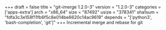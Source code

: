 +++
draft = false
title = "git-imerge 1.2.0-3"
version = "1.2.0-3"
categories = ['apps-extra']
arch = "x86_64"
size = "87492"
usize = "378341"
sha1sum = "fdfa3c3e158f11fb6f5c8e014be6620c14ac9619"
depends = "['python3', 'bash-completion', 'git']"
+++
Incremental merge and rebase for git
